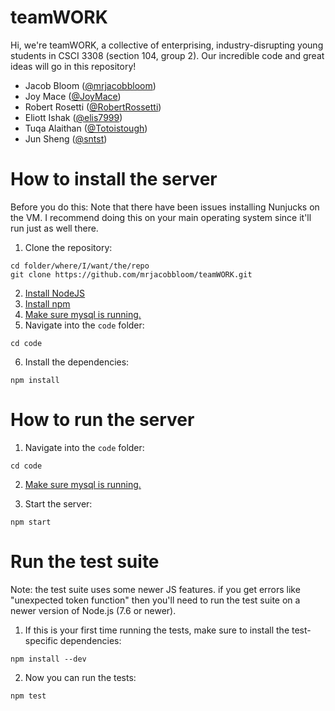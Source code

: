 # teamWORK

Hi, we're teamWORK, a collective of enterprising, industry-disrupting young
students in CSCI 3308 (section 104, group 2). Our incredible code and great
ideas will go in this repository!

- Jacob Bloom ([@mrjacobbloom](https://github.com/mrjacobbloom))
- Joy Mace ([@JoyMace](https://github.com/JoyMace))
- Robert Rosetti ([@RobertRossetti](https://github.com/RobertRossetti))
- Eliott Ishak ([@elis7999](https://github.com/elis7999))
- Tuqa Alaithan ([@Totoistough](https://github.com/Totoistough))
- Jun Sheng ([@sntst](https://github.com/sntst))

# How to install the server

Before you do this: Note that there have been issues installing Nunjucks
on the VM. I recommend doing this on your main operating system since it'll
run just as well there.

1. Clone the repository:

```shell
cd folder/where/I/want/the/repo
git clone https://github.com/mrjacobbloom/teamWORK.git
```

2. [Install NodeJS](https://nodejs.org/en/download/package-manager/)
3. [Install npm](https://docs.npmjs.com/getting-started/installing-node)
4. [Make sure mysql is running.](https://coolestguidesontheplanet.com/start-stop-mysql-from-the-command-line-terminal-osx-linux/)
5. Navigate into the `code` folder:

```shell
cd code
```

6. Install the dependencies:

```shell
npm install
```

# How to run the server

1. Navigate into the `code` folder:

```shell
cd code
```

2. [Make sure mysql is running.](https://coolestguidesontheplanet.com/start-stop-mysql-from-the-command-line-terminal-osx-linux/)

3. Start the server:

```shell
npm start
```

# Run the test suite

Note: the test suite uses some newer JS features. if you get errors like
"unexpected token function" then you'll need to run the test suite on a newer
version of Node.js (7.6 or newer).

1. If this is your first time running the tests, make sure to install the
test-specific dependencies:

```shell
npm install --dev
```

2. Now you can run the tests:

```shell
npm test
```
